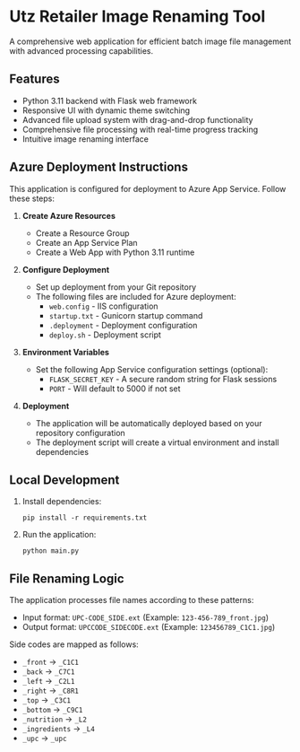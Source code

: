 # Utz Retailer Image Renaming Tool

A comprehensive web application for efficient batch image file management with advanced processing capabilities.

## Features
- Python 3.11 backend with Flask web framework
- Responsive UI with dynamic theme switching
- Advanced file upload system with drag-and-drop functionality
- Comprehensive file processing with real-time progress tracking
- Intuitive image renaming interface

## Azure Deployment Instructions

This application is configured for deployment to Azure App Service. Follow these steps:

1. **Create Azure Resources**
   - Create a Resource Group
   - Create an App Service Plan
   - Create a Web App with Python 3.11 runtime

2. **Configure Deployment**
   - Set up deployment from your Git repository
   - The following files are included for Azure deployment:
     - `web.config` - IIS configuration
     - `startup.txt` - Gunicorn startup command
     - `.deployment` - Deployment configuration
     - `deploy.sh` - Deployment script

3. **Environment Variables**
   - Set the following App Service configuration settings (optional):
     - `FLASK_SECRET_KEY` - A secure random string for Flask sessions
     - `PORT` - Will default to 5000 if not set

4. **Deployment**
   - The application will be automatically deployed based on your repository configuration
   - The deployment script will create a virtual environment and install dependencies

## Local Development

1. Install dependencies:
   ```
   pip install -r requirements.txt
   ```

2. Run the application:
   ```
   python main.py
   ```

## File Renaming Logic

The application processes file names according to these patterns:
- Input format: `UPC-CODE_SIDE.ext`  (Example: `123-456-789_front.jpg`)
- Output format: `UPCCODE_SIDECODE.ext` (Example: `123456789_C1C1.jpg`)

Side codes are mapped as follows:
- `_front` → `_C1C1`
- `_back` → `_C7C1`
- `_left` → `_C2L1`
- `_right` → `_C8R1`
- `_top` → `_C3C1`
- `_bottom` → `_C9C1`
- `_nutrition` → `_L2`
- `_ingredients` → `_L4`
- `_upc` → `_upc`
